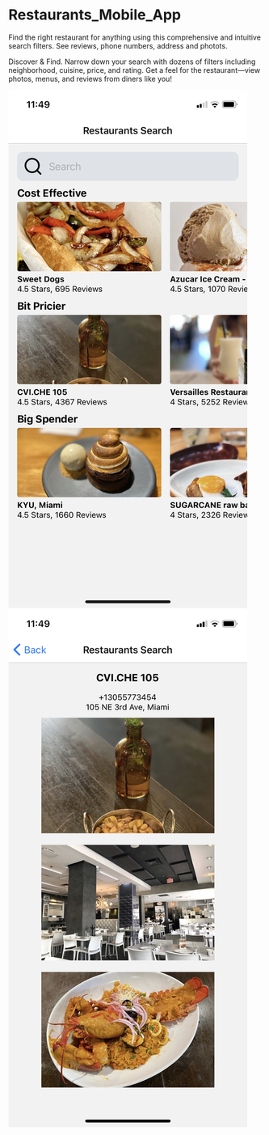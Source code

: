 # Restaurants_Mobile_App


Find the right restaurant for anything using this comprehensive and intuitive search filters. See reviews, phone numbers, address and photots.

Discover & Find. Narrow down your search with dozens of filters including neighborhood, cuisine, price, and rating. Get a feel for the restaurant—view photos, menus, and reviews from diners like you!


![Screenshot](search.PNG)
![Screenshot](detail.PNG)
